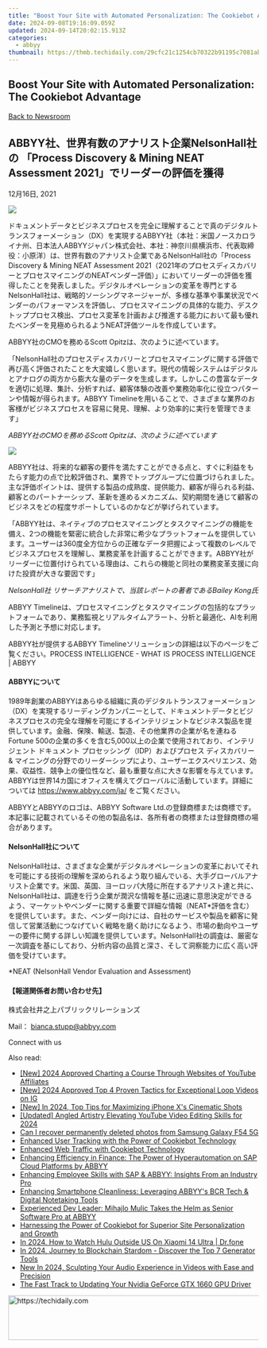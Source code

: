 ```yaml
---
title: "Boost Your Site with Automated Personalization: The Cookiebot Advantage"
date: 2024-09-08T19:16:09.059Z
updated: 2024-09-14T20:02:15.913Z
categories:
  - abbyy
thumbnail: https://thmb.techidaily.com/29cfc21c1254cb70322b91195c7081ab1c044155fd0a604dc9fcf1b208976460.jpg
---
```


## Boost Your Site with Automated Personalization: The Cookiebot Advantage

[Back to Newsroom](https://tools.techidaily.com/abbyy/products/)

## ABBYY社、世界有数のアナリスト企業NelsonHall社の 「Process Discovery & Mining NEAT Assessment 2021」でリーダーの評価を獲得

12月16日, 2021

![](https://content.abbyy.com/-/media/project/abbyy/abbyy/branchtemplates/shutterstock_1272462163_1296-x-729.jpg?h=729&iar=0&w=1296)

ドキュメントデータとビジネスプロセスを完全に理解することで真のデジタルトランスフォーメーション（DX）を実現するABBYY社（本社：米国ノースカロライナ州、日本法人ABBYYジャパン株式会社、本社：神奈川県横浜市、代表取締役：小原洋）は、世界有数のアナリスト企業であるNelsonHall社の「Process Discovery & Mining NEAT Assessment 2021（2021年のプロセスディスカバリーとプロセスマイニングのNEATベンダー評価）」においてリーダーの評価を獲得したことを発表しました。デジタルオペレーションの変革を専門とするNelsonHall社は、戦略的ソーシングマネージャーが、多様な基準や事業状況でベンダーのパフォーマンスを評価し、プロセスマイニングの具体的な能力、デスクトッププロセス検出、プロセス変革を計画および推進する能力において最も優れたベンダーを見極められるようNEAT評価ツールを作成しています。

ABBYY社のCMOを務めるScott Opitzは、次のように述べています。

「NelsonHall社のプロセスディスカバリーとプロセスマイニングに関する評価で再び高く評価されたことを大変嬉しく思います。現代の情報システムはデジタルとアナログの両方から膨大な量のデータを生成します。しかしこの豊富なデータを適切に処理、集計、分析すれば、顧客体験の改善や業務効率化に役立つパターンや情報が得られます。ABBYY Timelineを用いることで、さまざまな業界のお客様がビジネスプロセスを容易に発見、理解、より効率的に実行を管理できます」

_ABBYY社のCMOを務めるScott Opitzは、次のように述べています_

_![](https://static1.abbyy.com/abbyycommedia/34891/pdm-neat-accelerate-process-change-final.png?width=848&height=848)_

ABBYY社は、将来的な顧客の要件を満たすことができる点と、すぐに利益をもたらす能力の点で比較評価され、業界でトップグループに位置づけられました。主な評価ポイントは、提供する製品の成熟度、提供能力、顧客が得られる利益、顧客とのパートナーシップ、革新を進めるメカニズム、契約期間を通じて顧客のビジネスをどの程度サポートしているのかなどが挙げられています。

「ABBYY社は、ネイティブのプロセスマイニングとタスクマイニングの機能を備え、2つの機能を緊密に統合した非常に希少なプラットフォームを提供しています。ユーザーは360度全方位からの正確なデータ把握によって複数のレベルでビジネスプロセスを理解し、業務変革を計画することができます。ABBYY社がリーダーに位置付けられている理由は、これらの機能と同社の業務変革支援に向けた投資が大きな要因です」

_NelsonHall社 リサーチアナリストで、当該レポートの著者であるBailey Kong氏_

ABBYY Timelineは、プロセスマイニングとタスクマイニングの包括的なプラットフォームであり、業務監視とリアルタイムアラート、分析と最適化、AIを利用した予測と予想に対応します。

ABBYY社が提供するABBYY Timelineソリューションの詳細は以下のページをご覧ください。PROCESS INTELLIGENCE - WHAT IS PROCESS INTELLIGENCE | ABBYY

#### ABBYYについて

1989年創業のABBYYはあらゆる組織に真のデジタルトランスフォーメーション（DX）を実現するリーディングカンパニーとして、ドキュメントデータとビジネスプロセスの完全な理解を可能にするインテリジェントなビジネス製品を提供しています。金融、保険、輸送、製造、その他業界の企業が名を連ねるFortune 500の企業の多くを含む5,000以上の企業で使用されており、インテリジェント ドキュメント プロセッシング（IDP）およびプロセス ディスカバリー & マイニングの分野でのリーダーシップにより、ユーザーエクスペリエンス、効果、収益性、競争上の優位性など、最も重要な点に大きな影響を与えています。ABBYYは世界14カ国にオフィスを構えてグローバルに活動しています。詳細については <https://www.abbyy.com/ja/> をご覧ください。

ABBYYとABBYYのロゴは、ABBYY Software Ltd.の登録商標または商標です。本記事に記載されているその他の製品名は、各所有者の商標または登録商標の場合があります。

#### NelsonHall社について 

NelsonHall社は、さまざまな企業がデジタルオペレーションの変革においてそれを可能にする技術の理解を深められるよう取り組んでいる、大手グローバルアナリスト企業です。米国、英国、ヨーロッパ大陸に所在するアナリスト達と共に、NelsonHall社は、調達を行う企業が潤沢な情報を基に迅速に意思決定ができるよう、マーケットやベンダーに関する重要で詳細な情報（NEAT\*評価を含む）を提供しています。また、ベンダー向けには、自社のサービスや製品を顧客に発信して営業活動につなげていく戦略を磨く助けになるよう、市場の動向やユーザーの要件に関する詳しい知識を提供しています。NelsonHall社の調査は、厳密な一次調査を基にしており、分析内容の品質と深さ、そして洞察能力に広く高い評価を受けています。

\*NEAT (NelsonHall Vendor Evaluation and Assessment)

#### 【報道関係者お問い合わせ先】

株式会社井之上パブリックリレーションズ 

Mail： [bianca.stupp@abbyy.com](https://tools.techidaily.com/abbyy/products/)

Connect with us

<ins class="adsbygoogle"
     style="display:block"
     data-ad-format="autorelaxed"
     data-ad-client="ca-pub-7571918770474297"
     data-ad-slot="1223367746"></ins>

<ins class="adsbygoogle"
     style="display:block"
     data-ad-client="ca-pub-7571918770474297"
     data-ad-slot="8358498916"
     data-ad-format="auto"
     data-full-width-responsive="true"></ins>

<span class="atpl-alsoreadstyle">Also read:</span>
<div><ul>
<li><a href="https://youtube-lab.techidaily.com/024-approved-charting-a-course-through-websites-of-youtube-affiliates/"><u>[New] 2024 Approved Charting a Course Through Websites of YouTube Affiliates</u></a></li>
<li><a href="https://instagram-video-files.techidaily.com/new-2024-approved-top-4-proven-tactics-for-exceptional-loop-videos-on-ig/"><u>[New] 2024 Approved Top 4 Proven Tactics for Exceptional Loop Videos on IG</u></a></li>
<li><a href="https://article-tips.techidaily.com/new-in-2024-top-tips-for-maximizing-iphone-xs-cinematic-shots/"><u>[New] In 2024, Top Tips for Maximizing iPhone X's Cinematic Shots</u></a></li>
<li><a href="https://youtube-webster.techidaily.com/ed-angled-artistry-elevating-youtube-video-editing-skills-for-2024/"><u>[Updated] Angled Artistry Elevating YouTube Video Editing Skills for 2024</u></a></li>
<li><a href="https://phone-solutions.techidaily.com/can-i-recover-permanently-deleted-photos-from-samsung-galaxy-f54-5g-by-stellar-photo-recovery-android-mobile-photo-recover/"><u>Can I recover permanently deleted photos from Samsung Galaxy F54 5G</u></a></li>
<li><a href="https://solve-info.techidaily.com/enhanced-user-tracking-with-the-power-of-cookiebot-technology/"><u>Enhanced User Tracking with the Power of Cookiebot Technology</u></a></li>
<li><a href="https://solve-info.techidaily.com/enhanced-web-traffic-with-cookiebot-technology/"><u>Enhanced Web Traffic with Cookiebot Technology</u></a></li>
<li><a href="https://solve-info.techidaily.com/enhancing-efficiency-in-finance-the-power-of-hyperautomation-on-sap-cloud-platforms-by-abbyy/"><u>Enhancing Efficiency in Finance: The Power of Hyperautomation on SAP Cloud Platforms by ABBYY</u></a></li>
<li><a href="https://solve-info.techidaily.com/enhancing-employee-skills-with-sap-and-abbyy-insights-from-an-industry-pro/"><u>Enhancing Employee Skills with SAP & ABBYY: Insights From an Industry Pro</u></a></li>
<li><a href="https://solve-info.techidaily.com/enhancing-smartphone-cleanliness-leveraging-abbyys-bcr-tech-and-digital-notetaking-tools/"><u>Enhancing Smartphone Cleanliness: Leveraging ABBYY's BCR Tech & Digital Notetaking Tools</u></a></li>
<li><a href="https://solve-info.techidaily.com/experienced-dev-leader-mihajlo-mulic-takes-the-helm-as-senior-software-pro-at-abbyy/"><u>Experienced Dev Leader: Mihajlo Mulic Takes the Helm as Senior Software Pro at ABBYY</u></a></li>
<li><a href="https://solve-info.techidaily.com/harnessing-the-power-of-cookiebot-for-superior-site-personalization-and-growth/"><u>Harnessing the Power of Cookiebot for Superior Site Personalization and Growth</u></a></li>
<li><a href="https://phone-solutions.techidaily.com/in-2024-how-to-watch-hulu-outside-us-on-xiaomi-14-ultra-drfone-by-drfone-virtual-android/"><u>In 2024, How to Watch Hulu Outside US On Xiaomi 14 Ultra | Dr.fone</u></a></li>
<li><a href="https://fox-helps.techidaily.com/in-2024-journey-to-blockchain-stardom-discover-the-top-7-generator-tools/"><u>In 2024, Journey to Blockchain Stardom - Discover the Top 7 Generator Tools</u></a></li>
<li><a href="https://sound-tweaking.techidaily.com/new-in-2024-sculpting-your-audio-experience-in-videos-with-ease-and-precision/"><u>New In 2024, Sculpting Your Audio Experience in Videos with Ease and Precision</u></a></li>
<li><a href="https://win-dash.techidaily.com/the-fast-track-to-updating-your-nvidia-geforce-gtx-1660-gpu-driver/"><u>The Fast Track to Updating Your Nvidia GeForce GTX 1660 GPU Driver</u></a></li>
</ul></div>

<!-- affiliate ads begin -->
<a href="https://unicoeye.pxf.io/c/5597632/2134218/18498" target="_top" id="2134218">
  <img src="//a.impactradius-go.com/display-ad/18498-2134218" border="0" alt="https://techidaily.com" width="728" height="90"/>
</a>
<img height="0" width="0" src="https://unicoeye.pxf.io/i/5597632/2134218/18498" style="position:absolute;visibility:hidden;" border="0" />
<!-- affiliate ads end -->

